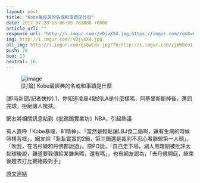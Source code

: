 ```yaml
---
layout: post
title: "Kobe最經典的名或和事蹟是什麼"
date: 2017-07-28 15:06:05.783888 +0800
article_url: ""
response_url: "http://i.imgur.com//vDjvXX4.jpg;https://imgur.com//qs8wCdx;http://i.imgur.com//jWWBco1.jpg;https://www.youtube.com//watch//v//ujuQheviI7U"
img: http://i.imgur.com//vDjvXX4.jpg
all_img: http://i.imgur.com/qs8wCdx.jpg?fb;http://i.imgur.com//jWWBco1.jpg
push: 78
boo: 13
neutral: 16
---
```


<figure>
<img src="http://i.imgur.com//vDjvXX4.jpg" alt="image">
<figcaption>
[討論] Kobe最經典的名或和事蹟是什麼
</figcaption>
</figure>



[即時新聞/記者快抄] 1，你知道凌晨4點的LA是什麼樣嗎，阿基里斯斷掉後，還罰完球，拒絕讓人攙扶。

網友將相關訊息貼到《批踢踢實業坊》NBA，引起熱議

有人直呼「Kobe暴龍，81精神」、「當然是輕鬆讓LBJ食二鍋啊，還有生病的時候照樣背框」，網友說「紮紮實實的2鍋，第三鍋還是裁判不忍心看聯盟第一人顏」，「吹我，在洛杉磯和丹佛都說過」。原PO說，「自己走下場，湖人黑暗期被批評太黏球後說，難道要我傳給某雜魚嗎，還有嗎」，也有網友認為，「去丹佛開庭，結束後趕去打比賽絕殺對手」

<a href = "https://www.ptt.cc/bbs/NBA/M.1501049629.A.2CC.html">原文連結</a>

